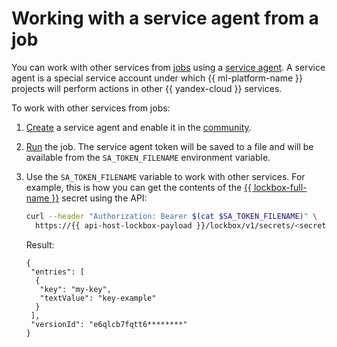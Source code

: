 # Working with a service agent from a job

You can work with other services from [jobs](../../concepts/jobs/index.md) using a [service agent](../../../iam/concepts/service-control.md#service-agent). A service agent is a special service account under which {{ ml-platform-name }} projects will perform actions in other {{ yandex-cloud }} services.

To work with other services from jobs:

1. [Create](../community/create-ssa.md) a service agent and enable it in the [community](../../concepts/community.md).
1. [Run](work-with-jobs.md) the job. The service agent token will be saved to a file and will be available from the `SA_TOKEN_FILENAME` environment variable.
1. Use the `SA_TOKEN_FILENAME` variable to work with other services. For example, this is how you can get the contents of the [{{ lockbox-full-name }}](../../../lockbox/) secret using the API:

   ```bash
   curl --header "Authorization: Bearer $(cat $SA_TOKEN_FILENAME)" \
     https://{{ api-host-lockbox-payload }}/lockbox/v1/secrets/<secret_ID>/payload
   ```

   Result:

   ```text
   {
    "entries": [
     {
      "key": "my-key",
      "textValue": "key-example"
     }
    ],
    "versionId": "e6qlcb7fqtt6********"
   }
   ```